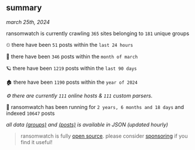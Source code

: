 
## summary
_march 25th, 2024_

ransomwatch is currently crawling `365` sites belonging to `181` unique groups

⏲ there have been `51` posts within the `last 24 hours`

🦈 there have been `346` posts within the `month of march`

🪐 there have been `1219` posts within the `last 90 days`

🏚 there have been `1190` posts within the `year of 2024`

_⚙️ there are currently `111` online hosts & `111` custom parsers._

🦕 ransomwatch has been running for `2 years, 6 months and 18 days` and indexed `10647` posts

_all data  [(groups)](http://ransomwhat.telemetry.ltd/groups) and [(posts)](http://ransomwhat.telemetry.ltd/posts) is available in JSON (updated hourly)_

> ransomwatch is fully [open source](https://github.com/joshhighet/ransomwatch#ransomwatch--). please consider [sponsoring](https://github.com/sponsors/joshhighet) if you find it useful!
